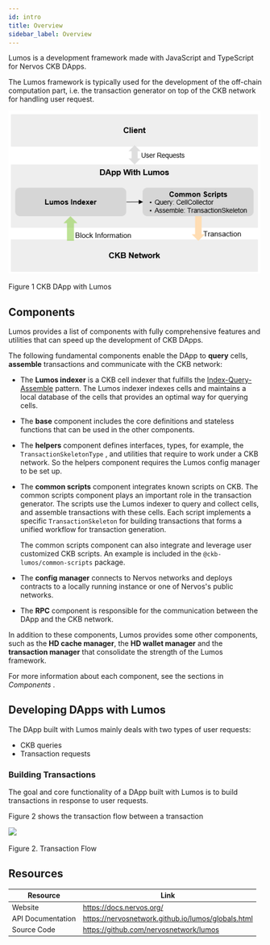 ```yaml
---
id: intro
title: Overview
sidebar_label: Overview
---
```

Lumos is a development framework made with JavaScript and TypeScript for Nervos CKB DApps.

The Lumos framework is typically used for the development of the off-chain computation part, i.e. the transaction generator on top of the CKB network for handling user request. <!--CKB is designed to support on-chain verification and off-chain computation.  A CKB DApp has two parts, an off-chain transaction generator and an on-chain transaction validator.-->

<img src="../../img/CKB dapp with Lumos.png" width="500"/>

Figure 1 CKB DApp with Lumos

<!--and designed based on the [index-query-assemble]https://docs.nervos.org/docs/reference/cell#index-query-assemble-pattern) pattern.-->

## Components

Lumos provides a list of components with fully comprehensive features and utilities that can speed up the development of CKB DApps.

The following fundamental components enable the DApp to **query** cells, **assemble** transactions and communicate with the CKB network:

- The **Lumos indexer** is a CKB cell indexer that fulfills the [Index-Query-Assemble](https://docs.nervos.org/docs/reference/cell#index-query-assemble-pattern) pattern. The Lumos indexer indexes cells and maintains a local database of the cells that provides an optimal way for querying cells. 

- The **base** component includes the core definitions and stateless functions that can be used in the other components. 

- The **helpers** component defines interfaces, types, for example, the `TransactionSkeletonType` , and utilities that require to work under a CKB network. So the helpers component requires the Lumos config manager to be set up.

- The **common scripts** component integrates known scripts on CKB. The common scripts component plays an important role in the transaction generator. The scripts use the Lumos indexer to query and collect cells, and assemble transactions with these cells. Each script implements a specific  `TransactionSkeleton`  for building transactions that forms a unified workflow for transaction generation.

  The common scripts component can also integrate and leverage user customized CKB scripts. An example is included in the `@ckb-lumos/common-scripts` package. 

- The **config manager** connects to Nervos networks and deploys contracts to a locally running instance or one of Nervos's public networks.

- The **RPC** component is responsible for the communication between the DApp and the CKB network.

In addition to these components, Lumos provides some other components, such as the **HD cache manager**, the **HD wallet manager** and the **transaction manager** that consolidate the strength of the Lumos framework. 

For more information about each component, see the sections in *Components* .

<!--The **HD cache manager** builds a memory cache for derived addresses and live cells of these addresses.-->

<!--The **HD wallet manager** supports *mnemonic* and *keystore* that are compatible with `Neuron` and `ckb-cli`.-->

<!--The **transaction manager** can be used to handle all pending transactions. The transaction manager enables the output cells of these transactions to be usable even before the transactions are committed.-->

<!--A CKB DApp must be able to locate cells and transform cells. The following components in Lumos enable the DApps to query cells and assemble transactions:-->

<!--[Base](../package/base): The base component includes the core definitions and stateless functions that can be used for a CKB specific task.-->

<!--[Common Scripts](/package/commonscripts): Lumos provides a unified workflow to assemble transactions with the integration of known scripts on CKB. The scripts can use the Lumos indexer to query cells and assemble transactions with these cells based on the `TransactionSkeleton`  object.-->

<!--The cell manager can **query** cells by using `CellCollector` and **assemble** transactions with these cells through the `TransactionSkeleton` object in the `@ckb-lumos/helpers` package.-->

<!--[Configuration Manager](../package/configmanager): The configuration manager connects to Nervos networks and deploys contracts to a locally running instance or one of Nervos's public networks.-->

<!--[Lumos Indexer](../package/indexer): The Lumos indexer indexes cells and maintains a local database of the cells that provides an optimal way for querying cells.-->

<!--[HD Cache Manager](../package/hdcache): The HD cache manager builds a memory cache for derived addresses and live cells of these addresses.-->

<!--[HD Wallet Manager](../package/hd): The HD wallet manager for CKB supports *mnemonic* and *keystore* that are compatible with `Neuron` and `ckb-cli`.-->

<!--[Transaction Manager](../package/transactionmanager): The Transaction Manager can be used to handle all pending transactions. The transaction manager enables the output cells of these transactions to be usable even before the transactions are committed.-->

<!--[**Cell Manager**](../package/commonscripts): The integration of known scripts on CKB that include the `common` script and `locktime pool` script enables a unified cell manager in Lumos.-->

<!--[**Helpers**](../package/helpers): The utilities for working with CKB transactions. The `@ckb-lumos/helpers` package is used in a framework sense that requires to setup the *configuration manager*.-->

<!--[**Lumos Indexer**](../package/indexer): The Lumos indexer is a CKB cell indexer that fulfills the [Index-Query-Assemble](https://docs.nervos.org/docs/reference/cell#index-query-assemble-pattern) pattern.-->

<!--[**Transaction Manager**](../package/transactionmanager): The transaction manager is a tool for managing uncommitted cells. The `send_transaction` method can be used to send a transaction to a CKB Node.  The `collector` method can be used to get uncommitted outputs.-->

<!--[**Common Types and Utilities**](../package/base)-->

<!--[**Common Scripts**](../package/commonscripts)-->

<!--[**Config Manager**](../package/configmanager): Configuration to connect to Nervos networks and deploy contracts, whether to a locally running instance, or one of Nervos's public networks.-->

<!--[**HD Cache Manager**](../package/hdcache)-->

<!--[**HD Wallet Manager**](../package/hd)-->

<!--[**Helpers**](../package/helpers)-->

<!--[**Indexer**](../package/indexer)-->

<!--[**Transaction Manager**](../package/transactionmanager)-->

## Developing DApps with Lumos

The DApp built with Lumos mainly deals with two types of user requests:

- CKB queries
- Transaction requests

### Building Transactions

The goal and core functionality of a DApp built with Lumos is to build transactions in response to user requests.

Figure 2 shows the transaction flow between a transaction 

<img src="D:\01Projects\Lumos-doc\test-repeater\lumos_doc\img\transaction flow.png" width="600"/>

Figure 2. Transaction Flow

## Resources

| Resource          | Link                                               |
| ----------------- | -------------------------------------------------- |
| Website           | https://docs.nervos.org/                           |
| API Documentation | https://nervosnetwork.github.io/lumos/globals.html |
| Source Code       | https://github.com/nervosnetwork/lumos             |

